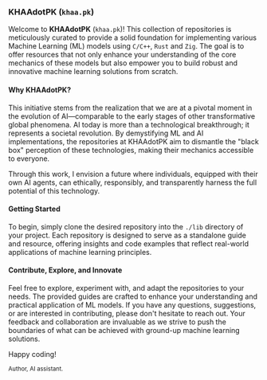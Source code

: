 ### KHAAdotPK (`khaa.pk`)

Welcome to **KHAAdotPK** (`khaa.pk`)! This collection of repositories is meticulously curated to provide a solid foundation for implementing various Machine Learning (ML) models using `C/C++`, `Rust` and `Zig`. The goal is to offer resources that not only enhance your understanding of the core mechanics of these models but also empower you to build robust and innovative machine learning solutions from scratch.

#### Why KHAAdotPK?

This initiative stems from the realization that we are at a pivotal moment in the evolution of AI—comparable to the early stages of other transformative global phenomena. AI today is more than a technological breakthrough; it represents a societal revolution. By demystifying ML and AI implementations, the repositories at KHAAdotPK aim to dismantle the "black box" perception of these technologies, making their mechanics accessible to everyone.

Through this work, I envision a future where individuals, equipped with their own AI agents, can ethically, responsibly, and transparently harness the full potential of this technology.

#### Getting Started

To begin, simply clone the desired repository into the `./lib` directory of your project. Each repository is designed to serve as a standalone guide and resource, offering insights and code examples that reflect real-world applications of machine learning principles.

#### Contribute, Explore, and Innovate

Feel free to explore, experiment with, and adapt the repositories to your needs. The provided guides are crafted to enhance your understanding and practical application of ML models. If you have any questions, suggestions, or are interested in contributing, please don't hesitate to reach out. Your feedback and collaboration are invaluable as we strive to push the boundaries of what can be achieved with ground-up machine learning solutions.

Happy coding!

<small>Author, AI assistant.</small>
